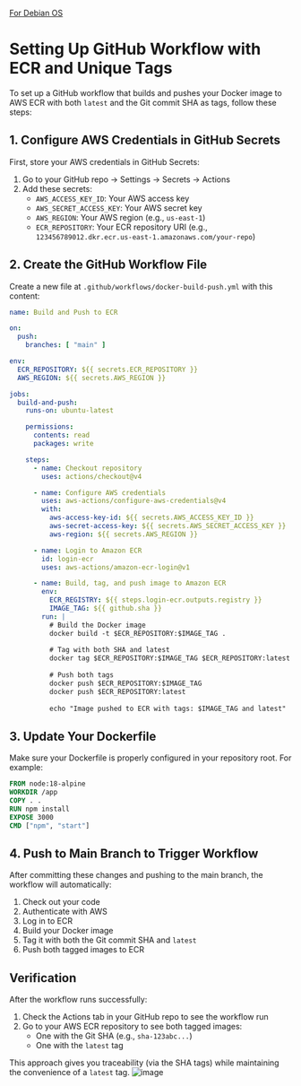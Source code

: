[For Debian OS](DockerIssues.md)

# Setting Up GitHub Workflow with ECR and Unique Tags

To set up a GitHub workflow that builds and pushes your Docker image to AWS ECR with both `latest` and the Git commit SHA as tags, follow these steps:

## 1. Configure AWS Credentials in GitHub Secrets

First, store your AWS credentials in GitHub Secrets:

1. Go to your GitHub repo → Settings → Secrets → Actions
2. Add these secrets:
   - `AWS_ACCESS_KEY_ID`: Your AWS access key
   - `AWS_SECRET_ACCESS_KEY`: Your AWS secret key
   - `AWS_REGION`: Your AWS region (e.g., `us-east-1`)
   - `ECR_REPOSITORY`: Your ECR repository URI (e.g., `123456789012.dkr.ecr.us-east-1.amazonaws.com/your-repo`)

## 2. Create the GitHub Workflow File

Create a new file at `.github/workflows/docker-build-push.yml` with this content:

```yaml
name: Build and Push to ECR

on:
  push:
    branches: [ "main" ]

env:
  ECR_REPOSITORY: ${{ secrets.ECR_REPOSITORY }}
  AWS_REGION: ${{ secrets.AWS_REGION }}

jobs:
  build-and-push:
    runs-on: ubuntu-latest

    permissions:
      contents: read
      packages: write

    steps:
      - name: Checkout repository
        uses: actions/checkout@v4

      - name: Configure AWS credentials
        uses: aws-actions/configure-aws-credentials@v4
        with:
          aws-access-key-id: ${{ secrets.AWS_ACCESS_KEY_ID }}
          aws-secret-access-key: ${{ secrets.AWS_SECRET_ACCESS_KEY }}
          aws-region: ${{ secrets.AWS_REGION }}

      - name: Login to Amazon ECR
        id: login-ecr
        uses: aws-actions/amazon-ecr-login@v1

      - name: Build, tag, and push image to Amazon ECR
        env:
          ECR_REGISTRY: ${{ steps.login-ecr.outputs.registry }}
          IMAGE_TAG: ${{ github.sha }}
        run: |
          # Build the Docker image
          docker build -t $ECR_REPOSITORY:$IMAGE_TAG .
          
          # Tag with both SHA and latest
          docker tag $ECR_REPOSITORY:$IMAGE_TAG $ECR_REPOSITORY:latest
          
          # Push both tags
          docker push $ECR_REPOSITORY:$IMAGE_TAG
          docker push $ECR_REPOSITORY:latest
          
          echo "Image pushed to ECR with tags: $IMAGE_TAG and latest"
```

## 3. Update Your Dockerfile

Make sure your Dockerfile is properly configured in your repository root. For example:

```dockerfile
FROM node:18-alpine
WORKDIR /app
COPY . .
RUN npm install
EXPOSE 3000
CMD ["npm", "start"]
```

## 4. Push to Main Branch to Trigger Workflow

After committing these changes and pushing to the main branch, the workflow will automatically:

1. Check out your code
2. Authenticate with AWS
3. Log in to ECR
4. Build your Docker image
5. Tag it with both the Git commit SHA and `latest`
6. Push both tagged images to ECR

## Verification

After the workflow runs successfully:
1. Check the Actions tab in your GitHub repo to see the workflow run
2. Go to your AWS ECR repository to see both tagged images:
   - One with the Git SHA (e.g., `sha-123abc...`)
   - One with the `latest` tag

This approach gives you traceability (via the SHA tags) while maintaining the convenience of a `latest` tag.
![image](https://github.com/user-attachments/assets/ebb50ca4-6d9d-4525-ab8b-28ba4a8bbca4)

